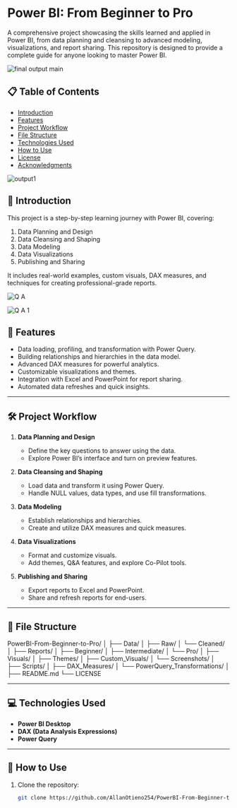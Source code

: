# Power BI: From Beginner to Pro  
A comprehensive project showcasing the skills learned and applied in Power BI, from data planning and cleansing to advanced modeling, visualizations, and report sharing. This repository is designed to provide a complete guide for anyone looking to master Power BI.

![final output main](https://github.com/user-attachments/assets/18065636-815b-4451-a429-84429a8c8aae)

## 📋 Table of Contents  
- [Introduction](#introduction)  
- [Features](#features)  
- [Project Workflow](#project-workflow)  
- [File Structure](#file-structure)  
- [Technologies Used](#technologies-used)  
- [How to Use](#how-to-use)  
- [License](#license)  
- [Acknowledgments](#acknowledgments)  

![output1](https://github.com/user-attachments/assets/1671c4cf-ec5f-4c38-80f4-880b4398a215)


## 📖 Introduction  
This project is a step-by-step learning journey with Power BI, covering:  
1. Data Planning and Design  
2. Data Cleansing and Shaping  
3. Data Modeling  
4. Data Visualizations  
5. Publishing and Sharing  


It includes real-world examples, custom visuals, DAX measures, and techniques for creating professional-grade reports.  

![Q    A](https://github.com/user-attachments/assets/bfc032f6-a7ea-4751-8b71-b7f74ddbac86)

![Q   A 1](https://github.com/user-attachments/assets/e32fc66a-2de4-4972-bf2e-c4557c395b30)

## 🚀 Features  
- Data loading, profiling, and transformation with Power Query.  
- Building relationships and hierarchies in the data model.  
- Advanced DAX measures for powerful analytics.  
- Customizable visualizations and themes.  
- Integration with Excel and PowerPoint for report sharing.  
- Automated data refreshes and quick insights.

---

## 🛠 Project Workflow  
1. **Data Planning and Design**  
   - Define the key questions to answer using the data.  
   - Explore Power BI’s interface and turn on preview features.  

2. **Data Cleansing and Shaping**  
   - Load data and transform it using Power Query.  
   - Handle NULL values, data types, and use fill transformations.  

3. **Data Modeling**  
   - Establish relationships and hierarchies.  
   - Create and utilize DAX measures and quick measures.  

4. **Data Visualizations**  
   - Format and customize visuals.  
   - Add themes, Q&A features, and explore Co-Pilot tools.  

5. **Publishing and Sharing**  
   - Export reports to Excel and PowerPoint.  
   - Share and refresh reports for end-users.  

---

## 📂 File Structure  
PowerBI-From-Beginner-to-Pro/
│
├── Data/
│ ├── Raw/
│ └── Cleaned/
│
├── Reports/
│ ├── Beginner/
│ ├── Intermediate/
│ └── Pro/
│
├── Visuals/
│ ├── Themes/
│ ├── Custom_Visuals/
│ └── Screenshots/
│
├── Scripts/
│ ├── DAX_Measures/
│ └── PowerQuery_Transformations/
│
├── README.md
└── LICENSE



---

## 💻 Technologies Used  
- **Power BI Desktop**  
- **DAX (Data Analysis Expressions)**  
- **Power Query**  

---

## 📖 How to Use  
1. Clone the repository:  
   ```bash  
   git clone https://github.com/AllanOtieno254/PowerBI-From-Beginner-to-Pro.git  
